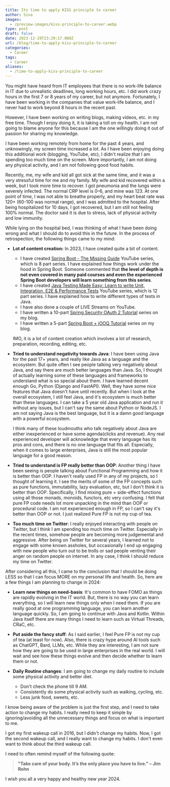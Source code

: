 ```yaml
---
title: Its time to apply KISS principle to career
author: Siva
images:
  - /preview-images/kiss-principle-to-career.webp
type: post
draft: false
date: 2023-12-29T23:29:17.000Z
url: /blog/time-to-apply-kiss-principle-to-career
categories:
  - Career
tags:
  - Career
aliases:
  - /time-to-apply-kiss-principle-to-career
---
```


You might have heard from IT employees that there is no work-life balance in IT due to unrealistic deadlines, long working hours, etc.
I did work crazy hours in the first 7 or 8 years of my career, but not anymore.
Fortunately, I have been working in the companies that value work-life balance, and I never had to work beyond 8 hours in the recent past.

<!--more-->


However, I have been working on writing blogs, making videos, etc. in my free time.
Though I enjoy doing it, it is taking a toll on my health.
I am not going to blame anyone for this because I am the one willingly doing it out of passion for sharing my knowledge.

I have been working remotely from home for the past 4 years, and unknowingly, my screen time increased a lot.
As I have been enjoying doing this additional work (blogging, YouTube, etc), I didn't realize that I am spending too much time on the screen.
More importantly, I am not doing any physical activity, and I am not following good food habits.

Recently, me, my wife and kid all got sick at the same time, and it was a very stressful time for me and my family.
My wife and kid recovered within a week, but I took more time to recover. 
I got pneumonia and the lungs were severely infected. The normal CRP level is 0–6, and mine was 123.
At one point of time, I was not able to breathe properly, and my heart beat rate was 120+ (60-100 was normal range), and I was admitted to the hospital.
After being hospitalized for 10 days, I got recovered, but I am still not feeling 100% normal.
The doctor said it is due to stress, lack of physical activity and low immunity.

While lying on the hospital bed, I was thinking of what I have been doing wrong and what I should do to avoid this in the future.
In the process of retrospection, the following things came to my mind:

* **Lot of content creation:** In 2023, I have created quite a bit of content.
  * I have created [Spring Boot - The Missing Guide](https://www.youtube.com/watch?v=3tTS8rwV7zQ&list=PLuNxlOYbv61jZL1IiciTgWezZoqEp4WXh) YouTube series, which is 8 part series. I have explained how things work under the hood in Spring Boot.
    Someone commented that **the level of depth is not even covered in many paid courses and even the experienced Spring Boot developers will learn something from this series**.
  * I have created [Java Testing Made Easy: Learn to write Unit, Integration, E2E & Performance Tests](https://www.youtube.com/watch?v=FGoLvCc6BeI&list=PLuNxlOYbv61jtHHFHBOc9N7Dg5jn013ix) YouTube series, which is 12 part series.
    I have explained how to write different types of tests in Java.
  * I have also done a couple of LIVE Streams on YouTube.
  * I have written a 10-part [Spring Security OAuth 2 Tutorial](https://www.sivalabs.in/spring-security-oauth2-tutorial-introduction/) series on my blog.
  * I have written a 5-part [Spring Boot + jOOQ Tutorial](https://www.sivalabs.in/spring-boot-jooq-tutorial-getting-started/) series on my blog.
  
  IMO, it is a lot of content creation which involves a lot of research, preparation, recording, editing, etc.

* **Tried to understand negativity towards Java**:
  I have been using Java for the past 17+ years, and really like Java as a language and the ecosystem.
  But quite often I see people talking very negatively about Java, and say there are much better languages than Java.
  So, I thought of actually learning some of these languages and frameworks to understand what is so special about them.
  I have learned decent enough Go, Python (Django and FastAPI). Well, they have some nice features that Java doesn't have until recently.
  But when I look at the overall ecosystem, I still feel Java, and it's ecosystem is much better than these languages.
  I can take a 5 year old Java application and run it without any issues, but I can't say the same about Python or NodeJS.
  I am not saying Java is the best language, but it is a damn good language with a powerful ecosystem.

  I think many of these loudmouths who talk negatively about Java are either inexperienced or have some agenda(clicks and revenue).
  Any real experienced developer will acknowledge that every language has its pros and cons, and there is no one language that fits all.
  Especially, when it comes to large enterprises, Java is still the most popular language for a good reason.

* **Tried to understand is FP really better than OOP**:
  Another thing I have been seeing is people talking about Functional Programming and how it is better than OOP.
  I haven't really used FP in any of my projects, so I thought of learning it.
  I see the merits of some of the FP concepts such as pure functions, immutability, lazy evaluation, etc, but I don't think it is better than OOP.
  Specifically, I find mixing pure + side-effect functions using all those monads, monoids, functors, etc very confusing.
  I felt that pure FP code needs lot more unpacking in the mind than OOP or procedural code.
  I am not experienced enough in FP, so I can't say it's better than OOP or not. I just realized Pure FP is not my cup of tea.

* **Too much time on Twitter**:
  I really enjoyed interacting with people on Twitter, but I think I am spending too much time on Twitter.
  Especially in the recent times, somehow people are becoming more judgemental and aggressive.
  After being on Twitter for several years, I learned not to engage with some known assholes, but occasionally I end up engaging with new people who turn out to be trolls or sad people venting their anger on random people on internet.
  In any case, I think I should reduce my time on Twitter.

After considering all this, I came to the conclusion that I should be doing LESS so that I can focus MORE on my personal life and health.
So, here are a few things I am planning to change in 2024:

* **Learn new things on need-basis**: It's common to have FOMO as things are rapidly evolving in the IT world.
  But, there is no way you can learn everything, so I will learn new things only when I need them.
  If you are really good at one programming language, you can learn another language quickly.
  So, I am going to continue with Java and Kotlin. Within Java itself there are many things I need to learn such as Virtual Threads, CRaC, etc.

* **Put aside the fancy stuff**: As I said earlier, I feel Pure FP is not my cup of tea (at least for now).
  Also, there is crazy hype around AI tools such as ChatGPT, Bard, LLMs, etc.
  While they are interesting, I am not sure how they are going to be used in large enterprises in the real world.
  I will wait and see how these things evolve and then decide whether to learn them or not.

* **Daily Routine changes**: I am going to change my daily routine to include some physical activity and better diet.
  * Don't check the phone till 9 AM.
  * Consistently do some physical activity such as walking, cycling, etc.
  * Less junk food, sweets, etc.


I know being aware of the problem is just the first step, and I need to take action to change my habits.
I really need to keep it simple by ignoring/avoiding all the unnecessary things and focus on what is important to me.

I got my first wakeup call in 2016, but I didn't change my habits.
Now, I got the second wakeup call, and I really want to change my habits.
I don't even want to think about the third wakeup call.

I need to often remind myself of the following quote:

> **"Take care of your body. It’s the only place you have to live." – Jim Rohn**

I wish you all a very happy and healthy new year 2024.
